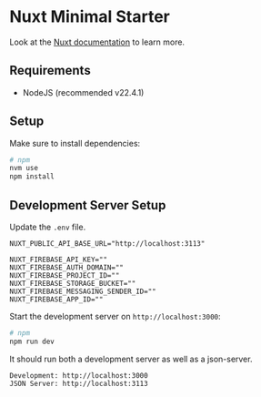 # Nuxt Minimal Starter

Look at the [Nuxt documentation](https://nuxt.com/docs/getting-started/introduction) to learn more.

## Requirements

- NodeJS (recommended v22.4.1)

## Setup

Make sure to install dependencies:

```bash
# npm
nvm use
npm install
```

## Development Server Setup

Update the `.env` file.

```env
NUXT_PUBLIC_API_BASE_URL="http://localhost:3113"

NUXT_FIREBASE_API_KEY=""
NUXT_FIREBASE_AUTH_DOMAIN=""
NUXT_FIREBASE_PROJECT_ID=""
NUXT_FIREBASE_STORAGE_BUCKET=""
NUXT_FIREBASE_MESSAGING_SENDER_ID=""
NUXT_FIREBASE_APP_ID=""
```

Start the development server on `http://localhost:3000`:

```bash
# npm
npm run dev
```

It should run both a development server as well as a json-server.

```
Development: http://localhost:3000
JSON Server: http://localhost:3113
```
